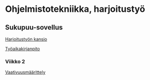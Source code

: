 # Ohjelmistotekniikka, harjoitustyö
## Sukupuu-sovellus

[Harjoitustyön kansio](https://github.com/mkkarl/ot-harjoitustyo/tree/master/Sukupuu)

[Työaikakirjanpito](https://github.com/mkkarl/ot-harjoitustyo/blob/master/Sukupuu/dokumentointi/tuntikirjanpito.md)

### Viikko 2

[Vaativuusmäärittely](https://github.com/mkkarl/ot-harjoitustyo/blob/master/Sukupuu/dokumentointi/vaatimusmaarittely.md)
